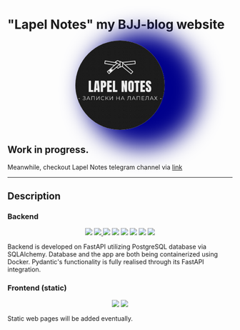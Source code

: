 # "Lapel Notes" my BJJ-blog website 
<style>
  .lapelnotes_logo {
    border-radius: 50%;
    max-width: 200px;
    height: auto;
    box-shadow: 50px 10px 50px 30px darkblue;
  }
</style>
<p align="center">
  <img class="lapelnotes_logo" src="https://raw.githubusercontent.com/cyrillus31/cyrillus31/main/lapelnotes_logo.jpg">
</p>

## Work in progress.  
Meanwhile, checkout Lapel Notes telegram channel via [link](https://www.t.me/lapelnotes)

___
## Description
### Backend
<p align="center">
  <img src="https://img.shields.io/badge/-Python-eebb77?style=for-the-badge&logo=Python">
  <a href="https://fastapi.tiangolo.com/">
    <img src="https://img.shields.io/badge/-fastAPI-11458a?style=for-the-badge&logo=FastAPI">
  </a>
  <img src="https://img.shields.io/badge/-Postgresql-eebb77?style=for-the-badge&logo=Postgresql">
  <img src="https://img.shields.io/badge/-docker-11458a?style=for-the-badge&logo=docker">
  <img src="https://img.shields.io/badge/-sqlalchemy-eebb77?style=for-the-badge&logo=sqlalchemy">
  <img src="https://img.shields.io/badge/-bash-11458a?style=for-the-badge&logo=linux">
  <img src="https://img.shields.io/badge/-git-eebb77?style=for-the-badge&logo=git">
  <img src="https://img.shields.io/badge/-nginx-11458a?style=for-the-badge&logo=nginx">
</p>

Backend is developed on FastAPI utilizing PostgreSQL database via SQLAlchemy. Database and the app are both being containerized using Docker. Pydantic's functionality is fully realised through its FastAPI integration.  

### Frontend (static)
<p align="center">
  <img src="https://img.shields.io/badge/-HTML-11458a?style=for-the-badge&logo=html5">
  <img src="https://img.shields.io/badge/-css-eebb77?style=for-the-badge&logo=css3">
</p>

Static web pages will be added eventually.